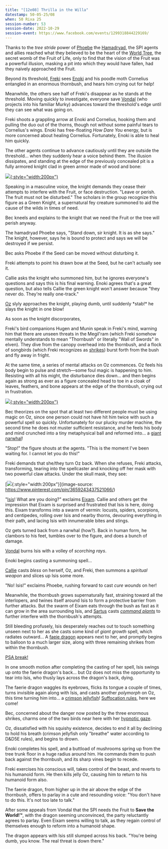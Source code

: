 ```yaml
---
title: "[12e08] Thrilla in the Willa"
datestamp: 50-05-25/08
when: 50 Rixa 25
session-number: 53
session-date: 2022-10-29
session-event: https://www.facebook.com/events/1299318844229169/
---
```


Thanks to the *tree stride* power of [Phoebe](../dossiers/phoebe) the [Hamadryad](../creatures/dryads#hamadryads), the SPI agents and allies reached what they believed to be the heart of the [World Tree](../relics/yggdrasil), the secret womb of the Fruit of Life, only to find that the vision of the Fruit was a powerful illusion, masking a pit into which they would have fallen, had they naively approached the Fruit.

Beyond its threshold, [Freki](../dossiers/freki) sees [Enoki](../dossiers/enoki) and his poodle moth Cornelius entangled in an enormous thornbush, and hears him crying out for help!

Meanwhile, the others see half of Freki's disappear as he stands at the threshold. Moving quickly to investigate, everyone save [Vondal](../dossiers/vondal) (who projects into his familiar Murky) advances toward the threshold's edge until they can see what was going on.

Freki shoots a grappling arrow at Enoki and Cornelius, hooking them and pulling the duo out of the thorns, though not without some painful tears to Cornelius's wings. Enoki has free-floating *How Dare You* energy, but is more concerned about healing Cornelius. Fortunately, Enoki is able to heal him quickly.

The other agents continue to advance cautiously until they are outside the threshold... when they suddenly hear a voice behind them. The illusion dissipates, and standing at the edge of the previously concealed pit is a fully armored knight clad in green armor made of wood and bone:

[![](https://i.pinimg.com/originals/e7/d4/d0/e7d4d0eed01f418dd94354a1d0d5219d.jpg){:style="width:200px"}](https://www.pinterest.com/pin/283375001525217177/)

Speaking in a masculine voice, the knight demands they cease their attempts to interfere with the Fruit, or face destruction. "Leave or perish. The fruit must not be disturbed." The scholars in the group recognize this figure as a Green Knight, a supernatural fey creature summoned to aid the cause of the wilds in times of need.

Bec kneels and explains to the knight that we need the Fruit or the tree will perish anyway.

The hamadryad Phoebe says, "Stand down, sir knight. It is as she says." The knight, however, says he is bound to protect and says we will be destroyed if we persist.

Bec asks Phoebe if the Seed can be moved without disturbing it.

Freki attempts to point his drawn bow at the Seed, but he can't actually see it.

Callie asks the knight who summoned him, but he ignores everyone's questions and says this is his final warning. Enoki agrees that's a great question, but also tells Callie the green knight won't answer because "they never do. They're really one-track."

[Oz](../dossiers/oz) slyly approaches the knight, playing dumb, until suddenly \*stab!\* he slays the knight in one blow!

As soon as the knight discorporates,

Freki's bird companions Hugen and Munin speak in Freki's mind, warning him that there are unseen threats in the Megil'ram (which Freki somehow mentally understands to mean "Thornbush" or literally "Wall of Swords" in elven). They dive from the canopy overhead into the thornbush, and a flock of songbirds (which Freki recognizes as [shrikes](../creatures/shrikes)) burst forth from the bush and fly away in fright.

At the same time, a series of mental attacks on Oz commences. Oz feels his body begin to pulse and stretch&mdash;some foul magic is happening to him. Resisting with all his might, the disturbance dies down... and then begins again as strong as ever as a figure concealed head to toe in a cloak of leaves, feathers, and bone appears at the edge of the thornbush, crying out in frustration.

[![](https://3.bp.blogspot.com/-NZhXneP2ebs/WqGsLjOZsDI/AAAAAAAAV54/trjq-bZb6nI2yVtYfMxgWGptn7L8AAdtwCK4BGAYYCw/s1600/druid-2.jpg){:style="width:200px"}](http://www.castlemacdnd.com/2018/03/lost-mine-of-phandelver-character.html)

Bec theorizes on the spot that at least two different people must be using magic on Oz, since one person could not have hit him twice with such a powerful spell so quickly. Unfortunately for our plucky murder machine, the second time he does not muster sufficient resistance, and he feels his body and mind crunched into a tiny metaphysical ball and reformed into... a [giant narwhal](https://www.5esrd.com/database/creature/giant-narwhal/)!

"Stop!" the figure shouts at the agents. "This is the moment I've been waiting for. I cannot let you do this!"

Freki demands that she/they turn Oz back. When she refuses, Freki attacks, transforming, tearing into the spellcaster and knocking off her mask with two powerful claw attacks. Under the skull mask, they see:

[![](https://i.pinimg.com/originals/2f/b5/d0/2fb5d05ce538861218a9618d13f1da32.png){:style="width:200px"}](image-source: https://www.pinterest.com/pin/3659243437521066/)

"[Isis](../dossiers/isis-raksh)! What are you doing?" exclaims [Eixam](../dossiers/eixam). Callie and others get the impression that Eixam is surprised and frustrated that Isis is here, doing this. Eixam transforms into a swarm of vermin: locusts, spiders, scorpions, and centipedes, rolling over Isis and nearby thorns, devouring everything in their path, and lacing Isis with innumerable bites and stings.

Oz gets turned back from a narwhal (how?). Back in human form, he clambors to his feet, tumbles over to the figure, and does a bunch of damage.

[Vondal](../dossiers/vondal) burns Isis with a volley of *scorching rays*.

Enoki begins casting a summoning spell...

[Callie](../dossiers/callie) casts *bless* on herself, Oz, and Freki, then summons a *spiritual weapon* and slices up Isis some more.

"No! Isis!" exclaims Phoebe, rushing forward to cast *cure wounds* on her!

Meanwhile, the thornbush grows supernaturally fast, straining toward all the interlopers, and twines itself around Isis to form a protective barrier from further attacks. But the swarm of Eixam eats through the bush as fast as it can grow in the area surrounding Isis, and [Sartus](../dossiers/sartus-morningdew) casts *[command plants](https://www.d20pfsrd.com/magic/all-spells/c/command-plants/)* to further interfere with the thornbush's attempts.

Still bleeding profusely, Isis desperately reaches out to touch something unseen next to her as she casts some kind of *giant growth* spell, which radiates outward... A [faeie dragon](../creatures/faerie-dragon) appears next to her, and promptly begins to balloon to a much larger size, along with three remaining shrikes from within the thornbush.

[PSA break!](https://www.youtube.com/watch?v=okQYO10MT3c)

In one smooth motion after completing the casting of her spell, Isis swings up onto the faerie dragon's back... but Oz does not miss the opportunity to tear into Isis, who thusly lays across the dragon's back, dying.

The faerie dragon waggles its eyebrows, flicks its tongue a couple of times, turns invisible again along with Isis, and casts another *polymorph* on Oz, this time turning him into... a [crimson jellyfish](https://www.5esrd.com/database/creature/jellyfish-crimson/)! [Suffocation rules](https://www.5esrd.com/gamemastering/hazards/suffocation/), here we come!

Bec, concerned about the danger now posted by the three enormous shrikes, charms one of the two birds near here with her [hypnotic gaze](http://dnd5e.wikidot.com/wizard:enchantment#toc1).

Oz, dissatisfied with his squishy existence, decides to end it all by declining to hold his breath (crimson jellyfish only "breathe" water according to D&D5E rules), and begins to drown.

Enoki completes his spell, and a buttload of mushrooms spring up from the tree trunk floor in a huge radius around him. He commands them to push back against the thornbush, and its sharp vines begin to recede.

Freki exercises his conscious will, takes control of the beast, and reverts to his humanoid form. He then kills jelly Oz, causing him to return to his humanoid form also.

The faerie dragon, from higher up in the air above the edge of the thornbush, offers to parlay in a cute and resounding voice: "You don't have to do this. It's not too late to talk."

After some appeals from Vondal that the SPI needs the Fruit to **Save the World!™**, with the dragon seeming unconvinced, the party reluctantly agrees to parlay. Even Eixam seems willing to talk, as they regain control of themselves enough to reform into a humanoid shape.

The dragon appears with Isis still slumped across his back. "You're being dumb, you know. The real threat is down there."
